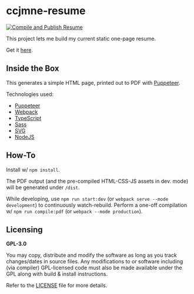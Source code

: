 # ccjmne-resume

[![Compile and Publish Resume](https://github.com/ccjmne/ccjmne-resume/actions/workflows/build-deploy.yml/badge.svg)](https://github.com/ccjmne/ccjmne-resume/actions/workflows/build-deploy.yml)

This project lets me build my current static one-page resume.

Get it [here](https://ccjmne.github.io/ccjmne-resume).

## Inside the Box

This generates a simple HTML page, printed out to PDF with [Puppeteer](https://github.com/GoogleChrome/puppeteer).

Technologies used:

- [Puppeteer](https://github.com/GoogleChrome/puppeteer)
- [Webpack](https://webpack.js.org/)
- [TypeScript](https://www.typescriptlang.org/)
- [Sass](https://sass-lang.com/)
- [SVG](https://developer.mozilla.org/en-US/docs/Web/SVG)
- [NodeJS](https://nodejs.org/en/)

## How-To

Install w/ `npm install`.

The PDF output (and the pre-compiled HTML-CSS-JS assets in dev. mode) will be generated under `/dist`.

While developing, use `npm run start:dev` (or `webpack serve --mode development`) to continuously watch-rebuild.
Perform a one-off compilation w/ `npm run compile:pdf` (or `webpack --mode production`).

## Licensing

**GPL-3.0**

You may copy, distribute and modify the software as long as you track changes/dates in source files. Any modifications to or software including (via compiler) GPL-licensed code must also be made available under the GPL along with build & install instructions.

Refer to the [LICENSE](./LICENSE) file for more details.
